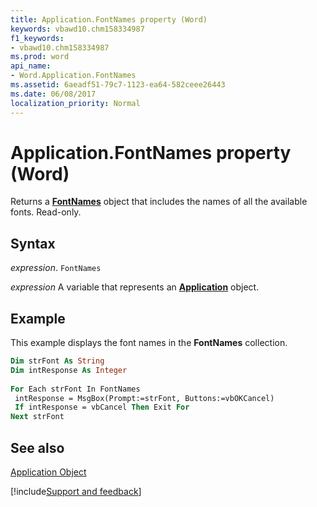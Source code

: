 ```yaml
---
title: Application.FontNames property (Word)
keywords: vbawd10.chm158334987
f1_keywords:
- vbawd10.chm158334987
ms.prod: word
api_name:
- Word.Application.FontNames
ms.assetid: 6aeadf51-79c7-1123-ea64-582ceee26443
ms.date: 06/08/2017
localization_priority: Normal
---
```



# Application.FontNames property (Word)

Returns a  **[FontNames](Word.FontNames.md)** object that includes the names of all the available fonts. Read-only.


## Syntax

_expression_. `FontNames`

_expression_ A variable that represents an **[Application](Word.Application.md)** object. 


## Example

This example displays the font names in the  **FontNames** collection.


```vb
Dim strFont As String 
Dim intResponse As Integer 
 
For Each strFont In FontNames 
 intResponse = MsgBox(Prompt:=strFont, Buttons:=vbOKCancel) 
 If intResponse = vbCancel Then Exit For 
Next strFont
```


## See also


[Application Object](Word.Application.md)

[!include[Support and feedback](~/includes/feedback-boilerplate.md)]